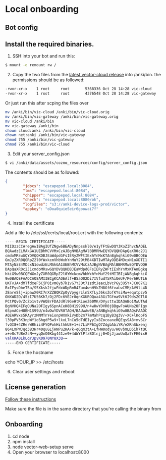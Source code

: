 # Local onboarding

## Bot config

## Install the required binaries. 

1.  SSH into your bot and run this:

```sh
$ mount -o remount rw /
```

2.  Copy the two files from the [latest vector-cloud release](https://github.com/DDLbots/vector-cloud/releases/) into /anki/bin.  the permissions should be as followed:

```sh
-rwxr-xr-x    1 root     root       5368336 Oct 28 14:28 vic-cloud
-rwxr-xr-x    1 root     root       4376548 Oct 28 14:28 vic-gateway
```

Or just run this after scping the files over

```sh
mv /anki/bin/vic-cloud /anki/bin/vic-cloud.orig
mv /anki/bin/vic-gateway /anki/bin/vic-gateway.orig
mv vic-cloud /anki/bin
mv vic-gateway /anki/bin
chown cloud:anki /anki/bin/vic-cloud
chown net:anki /anki/bin/vic-gateway
chmod 755 /anki/bin/vic-gateway
chmod 755 /anki/bin/vic-cloud
```

3.  Edit your server_config.json

```sh
$ vi /anki/data/assets/cozmo_resources/config/server_config.json
```

The contents should be as followed:

```json
{
        "jdocs": "escapepod.local:8084",
        "tms": "escapepod.local:8084",
        "chipper": "escapepod.local:8084",
        "check": "escapepod.local:8080/ok",
        "logfiles": "s3://anki-device-logs-prod/victor",
        "appkey": "oDoa0quieSeir6goowai7f"
}
```

4.  Install the certificate

Add a file to /etc/ssl/certs/local/root.crt with the following contents:

```sh
-----BEGIN CERTIFICATE-----
MIIDzzCCAregAwIBAgIUfZNgw6BEADyNnpsskl0/e1yTFtEwDQYJKoZIhvcNAQEL
BQAwdzELMAkGA1UEBhMCVVMxCzAJBgNVBAgMAlBBMRMwEQYDVQQHDApQaXR0c2J1
cmdoMRswGQYDVQQKDBJEaWdpdGFsIERyZWFtIExhYnMxKTAnBgkqhkiG9w0BCQEW
GmJyZXR0QGRpZ2l0YWxkcmVhbWxhYnMuY29tMB4XDTIwMTAyODE4MDcxN1oXDTI1
MTAyNzE4MDcxN1owdzELMAkGA1UEBhMCVVMxCzAJBgNVBAgMAlBBMRMwEQYDVQQH
DApQaXR0c2J1cmdoMRswGQYDVQQKDBJEaWdpdGFsIERyZWFtIExhYnMxKTAnBgkq
hkiG9w0BCQEWGmJyZXR0QGRpZ2l0YWxkcmVhbWxhYnMuY29tMIIBIjANBgkqhkiG
9w0BAQEFAAOCAQ8AMIIBCgKCAQEAlf+BSaO02Di7IVfudT5PAiUeUF/Pe/6HUTL6
UKTvJA+dMTfdxeF5CjP0ivm6yb7k1vG7YJOt71zdtJeacLbVcPGy3O5Y+JCO07K1
BxIFysDbeT5a/S5Xksk2fjwFdxWDpRmR4Zux4wnH9kZH8Of6fvaLwCMM/AV9lL4D
ZEareSlj+ipawX0RI7nXZZBQKZpOyVpygrLln5XfLyJ6ksZofKYsiMw+equtpzv5
ONXWD2D/45zI7U56Kh7/Oj2FDc6VEJr0qnXGUROQua43GiTGfma9Vt6I9dsZGTlO
PCtPQv0/ZcZo1vtvVWQBrFDAJdRl9GeHtRioeZ60MK/DVysttwIDAQABo1MwUTAd
BgNVHQ4EFgQUNa2OFIgy6SpnACeH8BH1S99U/n4wHwYDVR0jBBgwFoAUNa2OFIgy
6SpnACeH8BH1S99U/n4wDwYDVR0TAQH/BAUwAwEB/zANBgkqhkiG9w0BAQsFAAOC
AQEARVxs5RAyrzMNMTnYeionpWXmkiVyDb2m77mMahPcq1ByB3g3V/+XC+lKopFS
l30pPV3K3npWY1oShgdP5w9+lkxL7nCu5dTdEIyyIx8ZocoaneRQEqsSA8+mvSCr
fvQI8+4ZRerWRhii4FYQPohHithhUE+1+s7LiPP6IgQ7ZdgbAbiYR/eXRnSbxenj
864LmPWJqq383Hr40quGLjHNPu2KA/k+qGqm3tA+LfHW0odyu/H0vbmLD5ih7tQC
x+e8c7UBe2sN++yqQnQ0Kbg441ze9+4dWYlPfzBOtnjj0+DjJjawUwQa7rFE0ixH
valKKA0LkLqYJpvK0970NY8X3Q==
-----END CERTIFICATE-----
```

5. Force the hostname

echo YOUR_IP >> /etc/hosts

6. Clear user settings and reboot


## License generation

[Follow these instructions](licensing.md)

Make sure the file is in the same directory that you're calling the binary from

## Onboarding

1.  cd node
2.  npm install
3.  node vector-web-setup serve
4.  Open your browser to localhost:8000